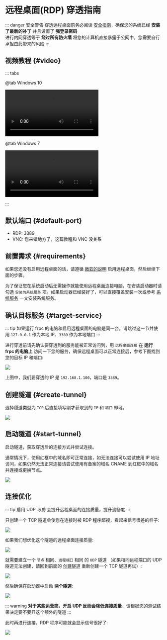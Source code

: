 # 远程桌面(RDP) 穿透指南

::: danger 安全警告
穿透远程桌面前务必阅读 [安全指南](/bestpractice/security)，确保您的系统已经 **安装了最新的补丁** 并且设置了 **强登录密码**  
进行内网穿透等于 **绕过所有防火墙** 将您的计算机直接暴露于公网中，您需要自行承担由此带来的风险
:::

## 视频教程 {#video}

<style>
.docsify-tabs {
    max-width: 1380px;
    --docsifytabs-content-padding: 8px 8px 4px 8px;
}

.docsify-tabs__content video {
    max-width: 1360px;
    margin: 0 auto;
    width: 100%;
}
</style>

::: tabs

@tab Windows 10

![](@source/app/_videos/rdp-win10.mp4)

@tab Windows 7

![](@source/app/_videos/rdp-win7.mp4)

:::

## 默认端口 {#default-port}

- RDP: 3389
- VNC: 您来错地方了，这篇教程和 VNC 没关系

## 前置需求 {#requirements}

如果您还没有启用远程桌面的话，请遵循 [微软的说明](https://support.microsoft.com/zh-cn/windows/%E5%A6%82%E4%BD%95%E4%BD%BF%E7%94%A8%E8%BF%9C%E7%A8%8B%E6%A1%8C%E9%9D%A2-5fe128d5-8fb1-7a23-3b8a-41e636865e8c ':target=_blank') 启用远程桌面，然后继续下面的步骤。

为了保证您在系统启动后无需操作就能使用远程桌面连接电脑，在安装启动器时请勾选 `安装为系统服务` 项。如果启动器已经装好了，可以直接覆盖安装一次或参考 [系统服务](/launcher/service) 一文安装系统服务。

## 确认目标服务 {#target-service}

::: tip
如果运行 frpc 的电脑和启用远程桌面的电脑是同一台，请跳过这一节并使用 `127.0.0.1` 作为本地 IP、`3389` 作为本地端口
:::

进行穿透前请先确认要穿透到的服务能被正常访问到，用 `远程桌面连接` 在 **运行 frpc 的电脑上** 访问一下您的服务，确保远程桌面可以正常连接后，参考下图找到您的目标 IP 和端口:

![](./_images/rdp-local-service.png)

上图中，我们要穿透的 IP 是 `192.168.1.100`，端口是 `3389`。

## 创建隧道 {#create-tunnel}

选择隧道类型为 `TCP` 后直接填写刚才获取到的 `IP` 和 `端口` 即可。

![](./_images/rdp-create.png)

## 启动隧道 {#start-tunnel}

启动隧道，获取穿透后的连接方式并尝试连接。

通常情况下，使用红框中的域名即可正常连接，如无法连接可以尝试使用 IP 地址访问，如果仍然无法正常连接请尝试使用有备案的域名 CNAME 到红框中的域名并连接或更换节点。

![](./_images/rdp-4.png)

## 连接优化

::: tip
启用 UDP *可能* 会提升远程桌面的连接质量，提升流畅度
:::

只创建一个 TCP 隧道会使您在连接时被 RDP 程序鄙视，看起来信号很差的样子:

![](./_images/rdp-conn-no-udp.png)

如果我们想优化这个隧道的远程桌面连接质量:

![](./_images/rdp-tun-udp-old.png)

就需要建立一个 `节点` 相同、`远程端口` 相同 的 `UDP` 隧道 （如果相同远程端口的 UDP 隧道无法创建，请回到前面的 [创建隧道](#创建隧道) 重新创建一个 TCP 隧道再试）:

![](./_images/rdp-tun-udp-new.png)

然后确保在启动器中启动 **两个隧道**:

![](./_images/rdp-tun-udp-launcher.png)

::: warning
**对于某些运营商，开启 UDP 反而会降低连接质量**，请根据您的测试结果决定要不要开这个额外的隧道
:::

此时再进行连接，RDP 程序可能就会显示信号很好了:

![](./_images/rdp-conn-udp.png)
